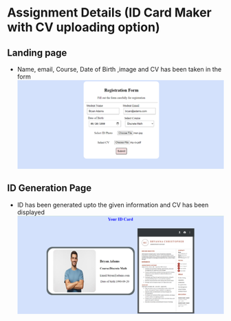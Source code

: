 # Assignment Details (ID Card Maker with CV uploading option)

## Landing page
* Name, email, Course, Date of Birth ,image and CV has been taken in the form 
![form](assets/id1.png)

## ID Generation Page
* ID has been generated upto the given information and CV has been displayed
![id-degeneration](assets/id2.png)

